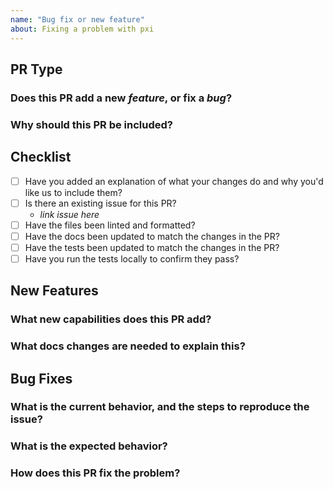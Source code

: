 ```yaml
---
name: "Bug fix or new feature"
about: Fixing a problem with pxi
---
```


## PR Type

### Does this PR add a new _feature_, or fix a _bug_?

### Why should this PR be included?

## Checklist

- [ ] Have you added an explanation of what your changes do and why you'd like us to include them?
- [ ] Is there an existing issue for this PR?
  - _link issue here_
- [ ] Have the files been linted and formatted?
- [ ] Have the docs been updated to match the changes in the PR?
- [ ] Have the tests been updated to match the changes in the PR?
- [ ] Have you run the tests locally to confirm they pass?

## New Features

### What new capabilities does this PR add?

### What docs changes are needed to explain this?

## Bug Fixes

### What is the current behavior, and the steps to reproduce the issue?

### What is the expected behavior?

### How does this PR fix the problem?
